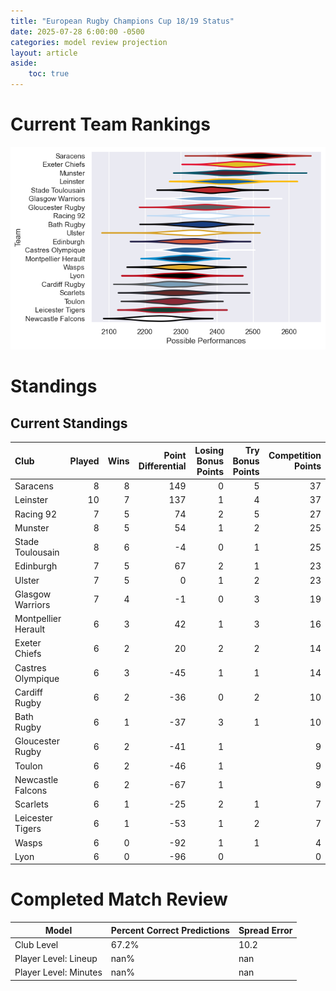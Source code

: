 ```yaml
---  
title: "European Rugby Champions Cup 18/19 Status"  
date: 2025-07-28 6:00:00 -0500  
categories: model review projection  
layout: article  
aside:  
    toc: true  
---
```

# Current Team Rankings


![Club Rankings](plots/rankings_European_Rugby_Champions_Cup_1819.png)
# Standings

## Current Standings


| Club                |   Played |   Wins |   Point Differential |   Losing Bonus Points |   Try Bonus Points |   Competition Points |
|:--------------------|---------:|-------:|---------------------:|----------------------:|-------------------:|---------------------:|
| Saracens            |        8 |      8 |                  149 |                     0 |                  5 |                   37 |
| Leinster            |       10 |      7 |                  137 |                     1 |                  4 |                   37 |
| Racing 92           |        7 |      5 |                   74 |                     2 |                  5 |                   27 |
| Munster             |        8 |      5 |                   54 |                     1 |                  2 |                   25 |
| Stade Toulousain    |        8 |      6 |                   -4 |                     0 |                  1 |                   25 |
| Edinburgh           |        7 |      5 |                   67 |                     2 |                  1 |                   23 |
| Ulster              |        7 |      5 |                    0 |                     1 |                  2 |                   23 |
| Glasgow Warriors    |        7 |      4 |                   -1 |                     0 |                  3 |                   19 |
| Montpellier Herault |        6 |      3 |                   42 |                     1 |                  3 |                   16 |
| Exeter Chiefs       |        6 |      2 |                   20 |                     2 |                  2 |                   14 |
| Castres Olympique   |        6 |      3 |                  -45 |                     1 |                  1 |                   14 |
| Cardiff Rugby       |        6 |      2 |                  -36 |                     0 |                  2 |                   10 |
| Bath Rugby          |        6 |      1 |                  -37 |                     3 |                  1 |                   10 |
| Gloucester Rugby    |        6 |      2 |                  -41 |                     1 |                    |                    9 |
| Toulon              |        6 |      2 |                  -46 |                     1 |                    |                    9 |
| Newcastle Falcons   |        6 |      2 |                  -67 |                     1 |                    |                    9 |
| Scarlets            |        6 |      1 |                  -25 |                     2 |                  1 |                    7 |
| Leicester Tigers    |        6 |      1 |                  -53 |                     1 |                  2 |                    7 |
| Wasps               |        6 |      0 |                  -92 |                     1 |                  1 |                    4 |
| Lyon                |        6 |      0 |                  -96 |                     0 |                    |                    0 |



# Completed Match Review


| Model | Percent Correct Predictions | Spread Error |
| ------ | ------ | ------ |
| Club Level | 67.2% | 10.2 |
| Player Level: Lineup | nan% | nan |
| Player Level: Minutes | nan% | nan |

